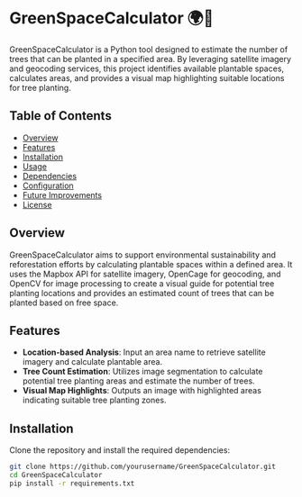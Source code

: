 # GreenSpaceCalculator 🌍🌲

GreenSpaceCalculator is a Python tool designed to estimate the number of trees that can be planted in a specified area. By leveraging satellite imagery and geocoding services, this project identifies available plantable spaces, calculates areas, and provides a visual map highlighting suitable locations for tree planting.

## Table of Contents
- [Overview](#overview)
- [Features](#features)
- [Installation](#installation)
- [Usage](#usage)
- [Dependencies](#dependencies)
- [Configuration](#configuration)
- [Future Improvements](#future-improvements)
- [License](#license)

## Overview
GreenSpaceCalculator aims to support environmental sustainability and reforestation efforts by calculating plantable spaces within a defined area. It uses the Mapbox API for satellite imagery, OpenCage for geocoding, and OpenCV for image processing to create a visual guide for potential tree planting locations and provides an estimated count of trees that can be planted based on free space.

## Features
- **Location-based Analysis**: Input an area name to retrieve satellite imagery and calculate plantable area.
- **Tree Count Estimation**: Utilizes image segmentation to calculate potential tree planting areas and estimate the number of trees.
- **Visual Map Highlights**: Outputs an image with highlighted areas indicating suitable tree planting zones.

## Installation
Clone the repository and install the required dependencies:
```bash
git clone https://github.com/yourusername/GreenSpaceCalculator.git
cd GreenSpaceCalculator
pip install -r requirements.txt
